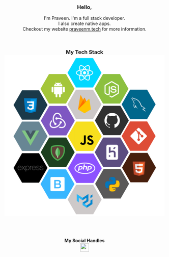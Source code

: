 <h3 align="center"> Hello, </h3>
<p align="center">
  I'm Praveen. I'm a full stack developer.<br> I also create native apps.<br> Checkout my website <a href="https://praveenm.tech">praveenm.tech</a> for more information.
</p>

<br>

<h3 align="center"> 
  My Tech Stack 
  <img src="https://github.com/PraveenM24/PraveenM24/blob/master/Techstack.png">
</h3>

<br><br>

<p align="center">
  <b>My Social Handles</b> <br>
  <a href="https://linktr.ee/Praveenm"><img src="https://img.icons8.com/color/452/linktree.png" width="27" height="27" align="center"></a> 
</p>

